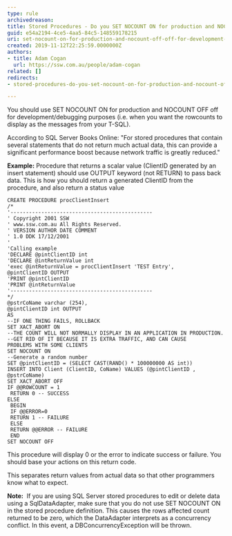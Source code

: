 ```yaml
---
type: rule
archivedreason: 
title: Stored Procedures - Do you SET NOCOUNT ON for production and NOCOUNT OFF off for development/debugging purposes?
guid: e54a2194-4ce5-4aa5-84c5-148559178215
uri: set-nocount-on-for-production-and-nocount-off-off-for-development-debugging-purposes
created: 2019-11-12T22:25:59.0000000Z
authors:
- title: Adam Cogan
  url: https://ssw.com.au/people/adam-cogan
related: []
redirects:
- stored-procedures-do-you-set-nocount-on-for-production-and-nocount-off-off-for-development-debugging-purposes

---
```


You should use SET NOCOUNT ON for production and NOCOUNT OFF off for development/debugging purposes (i.e. when you want the rowcounts to display as the messages from your T-SQL).

<!--endintro-->

According to SQL Server Books Online:
"For stored procedures that contain several statements that do not return much actual data, this can provide a significant performance boost because network traffic is greatly reduced."

**Example:** Procedure that returns a scalar value (ClientID generated by an insert statement) should use OUTPUT keyword (not RETURN) to pass back data. This is how you should return a generated ClientID from the procedure, and also return a status value



```
CREATE PROCEDURE procClientInsert
/*
'---------------------------------------------- 
' Copyright 2001 SSW 
' www.ssw.com.au All Rights Reserved.
' VERSION AUTHOR DATE COMMENT 
' 1.0 DDK 17/12/2001 
'
'Calling example
'DECLARE @pintClientID int
'DECLARE @intReturnValue int
'exec @intReturnValue = procClientInsert 'TEST Entry', 
@pintClientID OUTPUT
'PRINT @pintClientID
'PRINT @intReturnValue
'---------------------------------------------- 
*/
@pstrCoName varchar (254),
@pintClientID int OUTPUT
AS
--IF ONE THING FAILS, ROLLBACK
SET XACT_ABORT ON
--THE COUNT WILL NOT NORMALLY DISPLAY IN AN APPLICATION IN PRODUCTION. 
--GET RID OF IT BECAUSE IT IS EXTRA TRAFFIC, AND CAN CAUSE 
PROBLEMS WITH SOME CLIENTS
SET NOCOUNT ON
--Generate a random number
SET @pintClientID = (SELECT CAST(RAND() * 100000000 AS int))
INSERT INTO Client (ClientID, CoName) VALUES (@pintClientID , 
@pstrCoName)
SET XACT_ABORT OFF
IF @@ROWCOUNT = 1 
 RETURN 0 -- SUCCESS
ELSE
 BEGIN
 IF @@ERROR=0 
 RETURN 1 -- FAILURE 
 ELSE
 RETURN @@ERROR -- FAILURE 
 END
SET NOCOUNT OFF
```



This procedure will display 0 or the error to indicate success or failure. You should base your actions on this return code.

This separates return values from actual data so that other programmers know what to expect.

**Note:**  If you are using SQL Server stored procedures to edit or delete data using a SqlDataAdapter, make sure that you do not use SET NOCOUNT ON in the stored procedure definition. This causes the rows affected count returned to be zero, which the DataAdapter interprets as a concurrency conflict. In this event, a DBConcurrencyException will be thrown.
